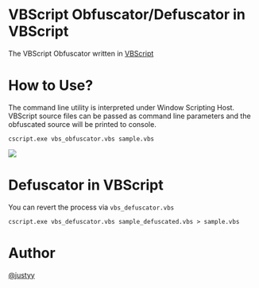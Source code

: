 # VBScript Obfuscator/Defuscator in VBScript
The VBScript Obfuscator written in [VBScript](https://isvbscriptdead.com/vbs-obfuscator/)

# How to Use?
The command line utility is interpreted under Window Scripting Host. VBScript source files can be passed as command line parameters and the obfuscated source will be printed to console.

`cscript.exe vbs_obfuscator.vbs sample.vbs`

![](https://github.com/DoctorLai/VBScript_Obfuscator/blob/master/vbscript-obfuscated-in-vbscript.png?raw=true)


# Defuscator in VBScript
You can revert the process via `vbs_defuscator.vbs`

```
cscript.exe vbs_defuscator.vbs sample_defuscated.vbs > sample.vbs
```

# Author
[@justyy](https://steemit.com/@justyy)
